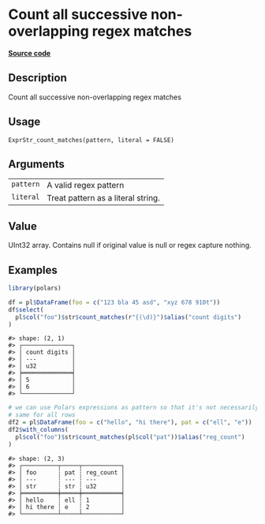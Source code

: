 
# Count all successive non-overlapping regex matches

[**Source code**](https://github.com/pola-rs/r-polars/tree/main/R/expr__string.R#L650)

## Description

Count all successive non-overlapping regex matches

## Usage

<pre><code class='language-R'>ExprStr_count_matches(pattern, literal = FALSE)
</code></pre>

## Arguments

<table>
<tr>
<td style="white-space: nowrap; font-family: monospace; vertical-align: top">
<code id="ExprStr_count_matches_:_pattern">pattern</code>
</td>
<td>
A valid regex pattern
</td>
</tr>
<tr>
<td style="white-space: nowrap; font-family: monospace; vertical-align: top">
<code id="ExprStr_count_matches_:_literal">literal</code>
</td>
<td>
Treat pattern as a literal string.
</td>
</tr>
</table>

## Value

UInt32 array. Contains null if original value is null or regex capture
nothing.

## Examples

``` r
library(polars)

df = pl$DataFrame(foo = c("123 bla 45 asd", "xyz 678 910t"))
df$select(
  pl$col("foo")$str$count_matches(r"{(\d)}")$alias("count digits")
)
```

    #> shape: (2, 1)
    #> ┌──────────────┐
    #> │ count digits │
    #> │ ---          │
    #> │ u32          │
    #> ╞══════════════╡
    #> │ 5            │
    #> │ 6            │
    #> └──────────────┘

``` r
# we can use Polars expressions as pattern so that it's not necessarily the
# same for all rows
df2 = pl$DataFrame(foo = c("hello", "hi there"), pat = c("ell", "e"))
df2$with_columns(
  pl$col("foo")$str$count_matches(pl$col("pat"))$alias("reg_count")
)
```

    #> shape: (2, 3)
    #> ┌──────────┬─────┬───────────┐
    #> │ foo      ┆ pat ┆ reg_count │
    #> │ ---      ┆ --- ┆ ---       │
    #> │ str      ┆ str ┆ u32       │
    #> ╞══════════╪═════╪═══════════╡
    #> │ hello    ┆ ell ┆ 1         │
    #> │ hi there ┆ e   ┆ 2         │
    #> └──────────┴─────┴───────────┘
